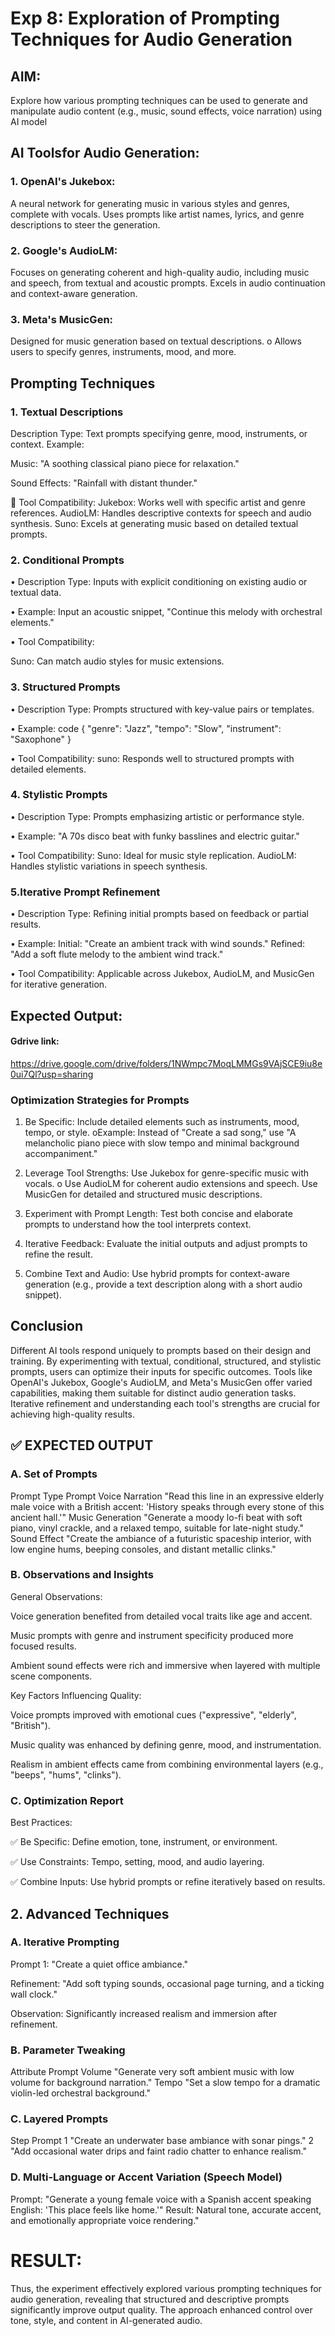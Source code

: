 # Exp 8: Exploration of Prompting Techniques for Audio Generation
## AIM:
Explore how various prompting techniques can be used to generate and manipulate audio content (e.g., music,
sound effects, voice narration) using AI model

## AI Toolsfor Audio Generation:
### 1. OpenAI's Jukebox:
A neural network for generating music in various styles and genres, complete with
vocals. 
Uses prompts like artist names, lyrics, and genre descriptions to steer the
generation.
### 2. Google's AudioLM:
Focuses on generating coherent and high-quality audio, including music and
speech, from textual and acoustic prompts.
Excels in audio continuation and context-aware generation.
### 3. Meta's MusicGen:
Designed for music generation based on textual descriptions. o Allows users to
specify genres, instruments, mood, and more.

## Prompting Techniques
### 1. Textual Descriptions
Description Type: Text prompts specifying genre, mood, instruments, or context.
Example:

Music: "A soothing classical piano piece for relaxation."

Sound Effects: "Rainfall with distant thunder."

 Tool Compatibility:
Jukebox: Works well with specific artist and genre references.
AudioLM: Handles descriptive contexts for speech and audio synthesis.
Suno: Excels at generating music based on detailed textual prompts.

### 2. Conditional Prompts
• Description Type: Inputs with explicit conditioning on existing audio or textual data.

• Example:
Input an acoustic snippet, "Continue this melody with orchestral elements."

• Tool Compatibility:

Suno: Can match audio styles for music extensions.

### 3. Structured Prompts
• Description Type: Prompts structured with key-value pairs or templates.

• Example:
code
{
"genre": "Jazz",
"tempo": "Slow",
"instrument": "Saxophone"
}

• Tool Compatibility:
suno: Responds well to structured prompts with detailed elements. 

### 4. Stylistic Prompts
• Description Type: Prompts emphasizing artistic or performance style.

• Example:
"A 70s disco beat with funky basslines and electric guitar."

• Tool Compatibility:
Suno: Ideal for music style replication.
AudioLM: Handles stylistic variations in speech synthesis.

### 5.Iterative Prompt Refinement
• Description Type: Refining initial prompts based on feedback or partial results.

• Example:
Initial: "Create an ambient track with wind sounds." 
Refined: "Add a soft flute melody to the ambient wind track."

• Tool Compatibility:
Applicable across Jukebox, AudioLM, and MusicGen for iterative generation.

## Expected Output:
#### Gdrive link:
https://drive.google.com/drive/folders/1NWmpc7MoqLMMGs9VAjSCE9iu8e0ui7Ql?usp=sharing

### Optimization Strategies for Prompts
1. Be Specific:
Include detailed elements such as instruments, mood, tempo, or style. oExample:
Instead of "Create a sad song," use "A melancholic piano piece with slow tempo
and minimal background accompaniment."

3. Leverage Tool Strengths:
Use Jukebox for genre-specific music with vocals. o Use AudioLM for coherent
audio extensions and speech.
Use MusicGen for detailed and structured music descriptions.

5. Experiment with Prompt Length:
Test both concise and elaborate prompts to understand how the tool interprets
context.

7. Iterative Feedback:
Evaluate the initial outputs and adjust prompts to refine the result.

9. Combine Text and Audio:
Use hybrid prompts for context-aware generation (e.g., provide a text description
along with a short audio snippet).

## Conclusion
Different AI tools respond uniquely to prompts based on their design and training. By experimenting
with textual, conditional, structured, and stylistic prompts, users can optimize their inputs for specific
outcomes. Tools like OpenAI's Jukebox, Google's AudioLM, and Meta's MusicGen offer varied
capabilities, making them suitable for distinct audio generation tasks. Iterative refinement and understanding
each tool's strengths are crucial for achieving high-quality results.

## ✅ EXPECTED OUTPUT 
### A. Set of Prompts
Prompt Type	Prompt
Voice Narration	"Read this line in an expressive elderly male voice with a British accent: 'History speaks through every stone of this ancient hall.'"
Music Generation	"Generate a moody lo-fi beat with soft piano, vinyl crackle, and a relaxed tempo, suitable for late-night study."
Sound Effect	"Create the ambiance of a futuristic spaceship interior, with low engine hums, beeping consoles, and distant metallic clinks."


### B. Observations and Insights
General Observations:

Voice generation benefited from detailed vocal traits like age and accent.

Music prompts with genre and instrument specificity produced more focused results.

Ambient sound effects were rich and immersive when layered with multiple scene components.

Key Factors Influencing Quality:

Voice prompts improved with emotional cues ("expressive", "elderly", "British").

Music quality was enhanced by defining genre, mood, and instrumentation.

Realism in ambient effects came from combining environmental layers (e.g., "beeps", "hums", "clinks").

### C. Optimization Report
Best Practices:

✅ Be Specific: Define emotion, tone, instrument, or environment.

✅ Use Constraints: Tempo, setting, mood, and audio layering.

✅ Combine Inputs: Use hybrid prompts or refine iteratively based on results.

## 2. Advanced Techniques
### A. Iterative Prompting
Prompt 1: "Create a quiet office ambiance."

Refinement: "Add soft typing sounds, occasional page turning, and a ticking wall clock."

Observation: Significantly increased realism and immersion after refinement.

### B. Parameter Tweaking
Attribute	Prompt
Volume	"Generate very soft ambient music with low volume for background narration."
Tempo	"Set a slow tempo for a dramatic violin-led orchestral background."

### C. Layered Prompts
Step	Prompt
1	"Create an underwater base ambiance with sonar pings."
2	"Add occasional water drips and faint radio chatter to enhance realism."

### D. Multi-Language or Accent Variation (Speech Model)
Prompt: "Generate a young female voice with a Spanish accent speaking English: 'This place feels like home.'"
Result: Natural tone, accurate accent, and emotionally appropriate voice rendering."

# RESULT:
Thus, the experiment effectively explored various prompting techniques for audio generation, revealing that
structured and descriptive prompts significantly improve output quality. The approach enhanced control
over tone, style, and content in AI-generated audio.
